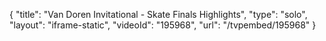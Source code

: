 {
    "title": "Van Doren Invitational - Skate Finals Highlights",
    "type": "solo",
    "layout": "iframe-static",
    "videoId": "195968",
    "url": "\/tvpembed\/195968"
}